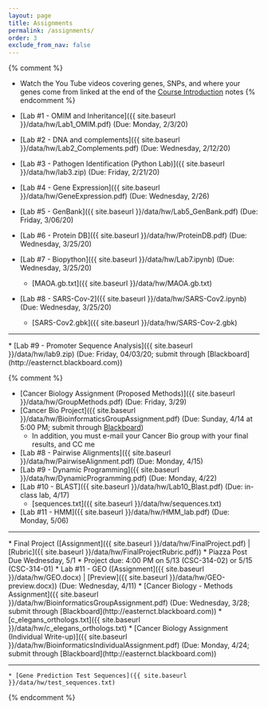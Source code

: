 ```yaml
---
layout: page
title: Assignments 
permalink: /assignments/
order: 3
exclude_from_nav: false
---
```


{% comment %}
* Watch the You Tube videos covering genes, SNPs, and where your genes come from linked at the end of the <a href = "../notes/">Course Introduction</a> notes
{% endcomment %}

* [Lab #1 - OMIM and Inheritance]({{ site.baseurl }}/data/hw/Lab1_OMIM.pdf) (Due: Monday, 2/3/20) 
* [Lab #2 - DNA and complements]({{ site.baseurl }}/data/hw/Lab2_Complements.pdf) (Due: Wednesday, 2/12/20)
* [Lab #3 - Pathogen Identification (Python Lab)]({{ site.baseurl }}/data/hw/lab3.zip) (Due: Friday, 2/21/20) 
* [Lab #4 - Gene Expression]({{ site.baseurl }}/data/hw/GeneExpression.pdf) (Due: Wednesday, 2/26) 
* [Lab #5 - GenBank]({{ site.baseurl }}/data/hw/Lab5_GenBank.pdf) (Due: Friday, 3/06/20) 
* [Lab #6 - Protein DB]({{ site.baseurl }}/data/hw/ProteinDB.pdf) (Due: Wednesday, 3/25/20) 
* [Lab #7 - Biopython]({{ site.baseurl }}/data/hw/Lab7.ipynb) (Due: Wednesday, 3/25/20)
    * [MAOA.gb.txt]({{ site.baseurl }}/data/hw/MAOA.gb.txt) 
* [Lab #8 - SARS-Cov-2]({{ site.baseurl }}/data/hw/SARS-Cov2.ipynb) (Due: Wednesday, 3/25/20)
    * [SARS-Cov2.gbk]({{ site.baseurl }}/data/hw/SARS-Cov-2.gbk) 
<hr> 
* [Lab #9 - Promoter Sequence Analysis]({{ site.baseurl }}/data/hw/lab9.zip) (Due: Friday, 04/03/20; submit through [Blackboard](http://easternct.blackboard.com))

{% comment %}
* [Cancer Biology Assignment (Proposed Methods)]({{ site.baseurl }}/data/hw/GroupMethods.pdf) (Due: Friday, 3/29) 
* [Cancer Bio Project]({{ site.baseurl }}/data/hw/BioinformaticsGroupAssignment.pdf) (Due: Sunday, 4/14 at 5:00 PM; submit through [Blackboard](http://easternct.blackboard.com))
    * In addition, you must e-mail your Cancer Bio group with your final results, and CC me 
* [Lab #8 - Pairwise Alignments]({{ site.baseurl }}/data/hw/PairwiseAlignment.pdf) (Due: Monday, 4/15) 
* [Lab #9 - Dynamic Programming]({{ site.baseurl }}/data/hw/DynamicProgramming.pdf) (Due: Monday, 4/22) 
* [Lab #10 - BLAST]({{ site.baseurl }}/data/hw/Lab10_Blast.pdf) (Due: in-class lab, 4/17) 
    * [sequences.txt]({{ site.baseurl }}/data/hw/sequences.txt) 
* [Lab #11 - HMM]({{ site.baseurl }}/data/hw/HMM_lab.pdf) (Due: Monday, 5/06)
<hr>
* Final Project ([Assignment]({{ site.baseurl }}/data/hw/FinalProject.pdf) | 
[Rubric]({{ site.baseurl }}/data/hw/FinalProjectRubric.pdf))
    * Piazza Post Due Wednesday, 5/1
    * Project due: 4:00 PM on 5/13 (CSC-314-02) or 5/15 (CSC-314-01)
* Lab #11 - GEO ([Assignment]({{ site.baseurl }}/data/hw/GEO.docx) |
[Preview]({{ site.baseurl }}/data/hw/GEO-preview.docx)) (Due: Wednesday, 4/11)
* [Cancer Biology - Methods Assignment]({{ site.baseurl }}/data/hw/BioinformaticsGroupAssignment.pdf) (Due: Wednesday, 3/28; submit through [Blackboard](http://easternct.blackboard.com)) 
	* [c_elegans_orthologs.txt]({{ site.baseurl }}/data/hw/c_elegans_orthologs.txt) 
* [Cancer Biology Assignment (Individual Write-up)]({{ site.baseurl }}/data/hw/BioinformaticsIndividualAssignment.pdf) (Due: Monday, 4/24; submit through [Blackboard](http://easternct.blackboard.com)) 

***
	* [Gene Prediction Test Sequences]({{ site.baseurl }}/data/hw/test_sequences.txt)  
{% endcomment %}
